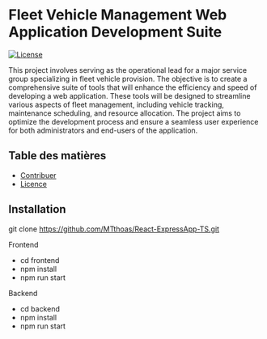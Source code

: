 # Fleet Vehicle Management Web Application Development Suite

[![License](https://img.shields.io/badge/license-MIT-blue.svg)](LICENSE)

This project involves serving as the operational lead for a major service group specializing in fleet vehicle provision. The objective is to create a comprehensive suite of tools that will enhance the efficiency and speed of developing a web application. These tools will be designed to streamline various aspects of fleet management, including vehicle tracking, maintenance scheduling, and resource allocation. The project aims to optimize the development process and ensure a seamless user experience for both administrators and end-users of the application.

## Table des matières

- [Contribuer](@MTthoas)
- [Licence](#licence)

## Installation

git clone https://github.com/MTthoas/React-ExpressApp-TS.git

Frontend
- cd frontend
- npm install
- npm run start

Backend
- cd backend
- npm install
- npm run start 